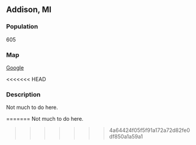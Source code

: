 ## Addison, MI

### Population
605

### Map
[Google](https://www.google.com/maps/place/Addison,+MI+49220/@41.9862172,-84.3579553,15z/data=!3m1!4b1!4m5!3m4!1s0x883d1c797c539c33:0xeddf9077beecfedb!8m2!3d41.986434!4d-84.3471684 "This will get you there")

<<<<<<< HEAD
### Description
Not much to do here.

=======
Not much to do here.  
>>>>>>> 4a64424f05f5f91a172a72d82fe0df850a1a59a1

